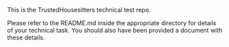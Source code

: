 This is the TrustedHousesitters technical test repo.

Please refer to the README.md inside the appropriate directory for details of your technical task. You should also have been provided a document with these details.